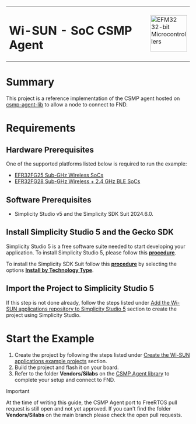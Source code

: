 <table border="0">
  <tr>
    <td align="left" valign="middle">
    <h1>Wi-SUN - SoC CSMP Agent</h1>
  </td>
  <td align="left" valign="middle">
    <a href="https://www.silabs.com/wireless/wi-sun">
      <img src="http://pages.silabs.com/rs/634-SLU-379/images/WGX-transparent.png"  title="Silicon Labs Gecko and Wireless Gecko MCUs" alt="EFM32 32-bit Microcontrollers" width="100"/>
    </a>
  </td>
  </tr>
</table>


# Summary

This project is a reference implementation of the CSMP agent hosted on [csmp-agent-lib](https://github.com/CiscoDevNet/csmp-agent-lib) to allow a node to connect to FND.

# Requirements

## Hardware Prerequisites

One of the supported platforms listed below is required to run the example:

- [EFR32FG25 Sub-GHz Wireless SoCs](https://www.silabs.com/wireless/proprietary/efr32fg25-sub-ghz-wireless-socs)
- [EFR32FG28 Sub-GHz Wireless + 2.4 GHz BLE SoCs](https://www.silabs.com/wireless/proprietary/efr32fg28-sub-ghz-wireless-socs)

## Software Prerequisites

- Simplicity Studio v5 and the Simplicity SDK Suit 2024.6.0.

## Install Simplicity Studio 5 and the Gecko SDK

Simplicity Studio 5 is a free software suite needed to start developing your application. To install Simplicity Studio 5, please follow this [**procedure**](https://docs.silabs.com/simplicity-studio-5-users-guide/latest/ss-5-users-guide-getting-started/install-ss-5-and-software).

To install the Simplicity SDK Suit follow this [**procedure**](https://docs.silabs.com/simplicity-studio-5-users-guide/latest/ss-5-users-guide-getting-started/install-ss-5-and-software#install-software) by selecting the options [**Install by Technology Type**](https://docs.silabs.com/simplicity-studio-5-users-guide/latest/ss-5-users-guide-getting-started/install-ss-5-and-software#install-software-by-technology-type).

## Import the Project to Simplicity Studio 5

If this step is not done already, follow the steps listed under [Add the Wi-SUN applications repository to Simplicity Studio 5](../README.md#add-the-wi-sun-applications-repository-to-simplicity-studio-5) section to create the project using Simplicity Studio.

# Start the Example

1. Create the project by following the steps listed under [Create the Wi-SUN applications example projects](../README.md#create-the-wi-sun-applications-example-projects) section.
2. Build the project and flash it on your board.
3. Refer to the folder **Vendors/Silabs** on the [CSMP Agent library](https://github.com/CiscoDevNet/csmp-agent-lib) to complete your setup and connect to FND.

> [!IMPORTANT]  
>At the time of writing this guide, the CSMP Agent port to FreeRTOS pull request is still open and not yet approved. If you can't find the folder **Vendors/Silabs** on the main branch please check the open pull requests.

